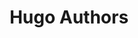 ---
title: Hugo Authors
bio: |
  Written by You. This is where your author bio lives. Share your work, your
  joys and of course, your Twitter handle.
avatar: /images/profile-01.jpeg
featured: true
social:
  - title: github
    url: https://github.com
  - title: codepen
    url: https://codepen.io/ericthayer/
  - title: github
    url: https://github.com
  - title: github
    url: https://github.com
  - title: github
    url: https://github.com
---